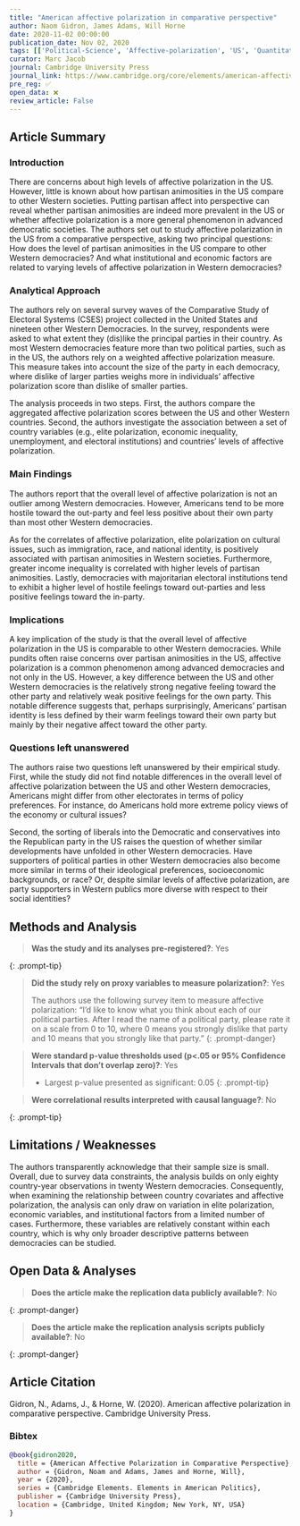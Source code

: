 ```yaml
---
title: "American affective polarization in comparative perspective"
author: Naom Gidron, James Adams, Will Horne
date: 2020-11-02 00:00:00
publication_date: Nov 02, 2020
tags: [['Political-Science', 'Affective-polarization', 'US', 'Quantitative', 'Descriptive', 'International']]
curator: Marc Jacob
journal: Cambridge University Press
journal_link: https://www.cambridge.org/core/elements/american-affective-polarization-in-comparative-perspective/1E3584B482D51DB25FFFB37A8044F204 
pre_reg: ✅
open_data: ❌
review_article: False
---
```


## Article Summary

### Introduction
There are concerns about high levels of affective polarization in the US. However, little is known about how partisan animosities in the US compare to other Western societies. Putting partisan affect into perspective can reveal whether partisan animosities are indeed more prevalent in the US or whether affective polarization is a more general phenomenon in advanced democratic societies. The authors set out to study affective polarization in the US from a comparative perspective, asking two principal questions: How does the level of partisan animosities in the US compare to other Western democracies? And what institutional and economic factors are related to varying levels of affective polarization in Western democracies?

### Analytical Approach
The authors rely on several survey waves of the Comparative Study of Electoral Systems (CSES) project collected in the United States and nineteen other Western Democracies. In the survey, respondents were asked to what extent they (dis)like the principal parties in their country. As most Western democracies feature more than two political parties, such as in the US, the authors rely on a weighted affective polarization measure. This measure takes into account the size of the party in each democracy, where dislike of larger parties weighs more in individuals’ affective polarization score than dislike of smaller parties.

The analysis proceeds in two steps. First, the authors compare the aggregated affective polarization scores between the US and other Western countries. Second, the authors investigate the association between a set of country variables (e.g., elite polarization, economic inequality, unemployment, and electoral institutions) and countries’ levels of affective polarization.

### Main Findings
The authors report that the overall level of affective polarization is not an outlier among Western democracies. However, Americans tend to be more hostile toward the out-party and feel less positive about their own party than most other Western democracies.

As for the correlates of affective polarization, elite polarization on cultural issues, such as immigration, race, and national identity, is positively associated with partisan animosities in Western societies. Furthermore, greater income inequality is correlated with higher levels of partisan animosities. Lastly, democracies with majoritarian electoral institutions tend to exhibit a higher level of hostile feelings toward out-parties and less positive feelings toward the in-party.

### Implications
A key implication of the study is that the overall level of affective polarization in the US is comparable to other Western democracies. While pundits often raise concerns over partisan animosities in the US, affective polarization is a common phenomenon among advanced democracies and not only in the US. However, a key difference between the US and other Western democracies is the relatively strong negative feeling toward the other party and relatively weak positive feelings for the own party. This notable difference suggests that, perhaps surprisingly, Americans’ partisan identity is less defined by their warm feelings toward their own party but mainly by their negative affect toward the other party.

### Questions left unanswered
The authors raise two questions left unanswered by their empirical study. First, while the study did not find notable differences in the overall level of affective polarization between the US and other Western democracies, Americans might differ from other electorates in terms of policy preferences. For instance, do Americans hold more extreme policy views of the economy or cultural issues?

Second, the sorting of liberals into the Democratic and conservatives into the Republican party in the US raises the question of whether similar developments have unfolded in other Western democracies. Have supporters of political parties in other Western democracies also become more similar in terms of their ideological preferences, socioeconomic backgrounds, or race? Or, despite similar levels of affective polarization, are party supporters in Western publics more diverse with respect to their social identities? 


## Methods and Analysis

> **Was the study and its analyses pre-registered?**: Yes
> 
{: .prompt-tip}

> **Did the study rely on proxy variables to measure polarization?**: Yes
> 
> 
> The authors use the following survey item to measure affective polarization: “I’d like to know what you think about each of our political parties. After I read the name of a political party, please rate it on a scale from 0 to 10, where 0 means you strongly dislike that party and 10 means that you strongly like that party.”
{: .prompt-danger}


> **Were standard p-value thresholds used (p<.05 or 95% Confidence Intervals that don’t overlap zero)?**: Yes
> 
> - Largest p-value presented as significant: 0.05
{: .prompt-tip}

> **Were correlational results interpreted with causal language?**: No
> 
{: .prompt-tip}

## Limitations / Weaknesses

The authors transparently acknowledge that their sample size is small. Overall, due to survey data constraints, the analysis builds on only eighty country-year observations in twenty Western democracies. Consequently, when examining the relationship between country covariates and affective polarization, the analysis can only draw on variation in elite polarization, economic variables, and institutional factors from a limited number of cases. Furthermore, these variables are relatively constant within each country, which is why only broader descriptive patterns between democracies can be studied.  

## Open Data & Analyses

> **Does the article make the replication data publicly available?**: No
> 
{: .prompt-danger}

> **Does the article make the replication analysis scripts publicly available?**: No
> 
{: .prompt-danger}



## Article Citation

Gidron, N., Adams, J., & Horne, W. (2020). American affective polarization in comparative perspective. Cambridge University Press. 

### Bibtex

```bibtex
@book{gidron2020,
  title = {American Affective Polarization in Comparative Perspective},
  author = {Gidron, Noam and Adams, James and Horne, Will},
  year = {2020},
  series = {Cambridge Elements. Elements in American Politics},
  publisher = {Cambridge University Press},
  location = {Cambridge, United Kingdom; New York, NY, USA}
}
```